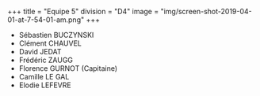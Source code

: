 +++
title = "Equipe 5"
division = "D4"
image = "img/screen-shot-2019-04-01-at-7-54-01-am.png"
+++

* Sébastien BUCZYNSKI
* Clément CHAUVEL
* David JEDAT
* Frédéric ZAUGG
* Florence GURNOT (Capitaine)
* Camille LE GAL
* Elodie LEFEVRE
